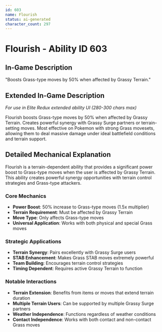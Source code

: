 ```yaml
---
id: 603
name: Flourish
status: ai-generated
character_count: 297
---
```


# Flourish - Ability ID 603

## In-Game Description
"Boosts Grass-type moves by 50% when affected by Grassy Terrain."

## Extended In-Game Description
*For use in Elite Redux extended ability UI (280-300 chars max)*

Flourish boosts Grass-type moves by 50% when affected by Grassy Terrain. Creates powerful synergy with Grassy Surge partners or terrain-setting moves. Most effective on Pokemon with strong Grass movesets, allowing them to deal massive damage under ideal battlefield conditions and terrain support.

## Detailed Mechanical Explanation

Flourish is a terrain-dependent ability that provides a significant power boost to Grass-type moves when the user is affected by Grassy Terrain. This ability creates powerful synergy opportunities with terrain control strategies and Grass-type attackers.

### Core Mechanics
- **Power Boost**: 50% increase to Grass-type moves (1.5x multiplier)
- **Terrain Requirement**: Must be affected by Grassy Terrain
- **Move Type**: Only affects Grass-type moves
- **Universal Application**: Works with both physical and special Grass moves

### Strategic Applications
- **Terrain Synergy**: Pairs excellently with Grassy Surge users
- **STAB Enhancement**: Makes Grass STAB moves extremely powerful
- **Team Building**: Encourages terrain control strategies
- **Timing Dependent**: Requires active Grassy Terrain to function

### Notable Interactions
- **Terrain Extension**: Benefits from items or moves that extend terrain duration
- **Multiple Terrain Users**: Can be supported by multiple Grassy Surge partners
- **Weather Independence**: Functions regardless of weather conditions
- **Contact Independence**: Works with both contact and non-contact Grass moves